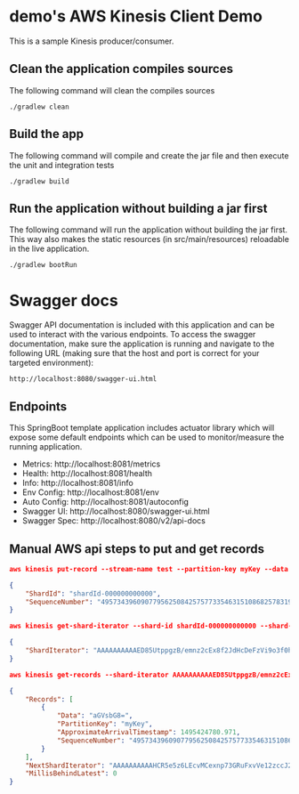 demo's AWS Kinesis Client Demo
===================================

This is a sample Kinesis producer/consumer.

## Clean the application compiles sources
The following command will clean the compiles sources

``./gradlew clean``

## Build the app
The following command will compile and create the jar file and then execute the unit and integration tests

``./gradlew build``

## Run the application without building a jar first
The following command will run the application without building the jar first. This way also makes the static resources
(in src/main/resources) reloadable in the live application.

``./gradlew bootRun``

# Swagger docs
Swagger API documentation is included with this application and can be used to interact with the various endpoints. To
access the swagger documentation, make sure the application is running and navigate to the following URL (making sure
that the host and port is correct for your targeted environment):

``http://localhost:8080/swagger-ui.html``


## Endpoints
This SpringBoot template application includes actuator library which will expose some default endpoints which can be used to monitor/measure the running application.

- Metrics:      http://localhost:8081/metrics
- Health:       http://localhost:8081/health
- Info:         http://localhost:8081/info
- Env Config:   http://localhost:8081/env
- Auto Config:  http://localhost:8081/autoconfig
- Swagger UI:   http://localhost:8080/swagger-ui.html
- Swagger Spec: http://localhost:8080/v2/api-docs

## Manual AWS api steps to put and get records
```json
aws kinesis put-record --stream-name test --partition-key myKey --data hello

{
    "ShardId": "shardId-000000000000",
    "SequenceNumber": "49573439609077956250842575773354631510868257831976435714"
}
```

```json
aws kinesis get-shard-iterator --shard-id shardId-000000000000 --shard-iterator-type TRIM_HORIZON  --stream-name test

{
    "ShardIterator": "AAAAAAAAAAED85UtppgzB/emnz2cEx8f2JdHcDeFzVi9o3f0hkRZXGYBK5/bb/ENyoX9/tZ4spcgtJoFsci1jyNoP6S6IYk60FBqznRMNNhL/UZNOCxbxt/zRsRKMqbdBuDHJqFHkTzg2GfENqGztSRZzdChsUOT9rZLSvrkgPUkau7EJWZEEVsgUaIuKqEUqL14A1n3EVsgBYJLU/7/lG4VQmFITeUZ"
}
```


```json
aws kinesis get-records --shard-iterator AAAAAAAAAAED85UtppgzB/emnz2cEx8f2JdHcDeFzVi9o3f0hkRZXGYBK5/bb/ENyoX9/tZ4spcgtJoFsci1jyNoP6S6IYk60FBqznRMNNhL/UZNOCxbxt/zRsRKMqbdBuDHJqFHkTzg2GfENqGztSRZzdChsUOT9rZLSvrkgPUkau7EJWZEEVsgUaIuKqEUqL14A1n3EVsgBYJLU/7/lG4VQmFITeUZ

{
    "Records": [
        {
            "Data": "aGVsbG8=",
            "PartitionKey": "myKey",
            "ApproximateArrivalTimestamp": 1495424780.971,
            "SequenceNumber": "49573439609077956250842575773354631510868257831976435714"
        }
    ],
    "NextShardIterator": "AAAAAAAAAAHCR5e5z6LEcvMCexnp73GRuFxvVe12zccJ2NQLUiNa9mgclCe1+DI1NFW2Ehh1fvepeVqMhCyXSE67jS8gEj42DY55xCeYLsoujyS9SGvvwlLhIsBsy6f5ptiCcEc//uoi3iegkgQlesZ7TQ2qFmpmxEUD5R3/Cypeuypsbq1JKNjYnji7on4qsawm+JEabf14PAJO/IJgJZ+42aKWNyCS",
    "MillisBehindLatest": 0
}
```